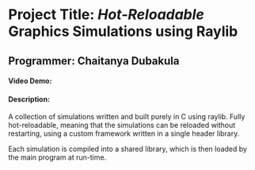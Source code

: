 # Project Title: <em>Hot-Reloadable</em> Graphics Simulations using Raylib
## Programmer: Chaitanya Dubakula
#### Video Demo: <URL HERE>
#### Description:
A collection of simulations written and built purely in C using raylib. Fully
hot-reloadable, meaning that the simulations can be reloaded without restarting,
using a custom framework written in a single header library.

Each simulation is compiled into a shared library, which is then loaded by the
main program at run-time.
